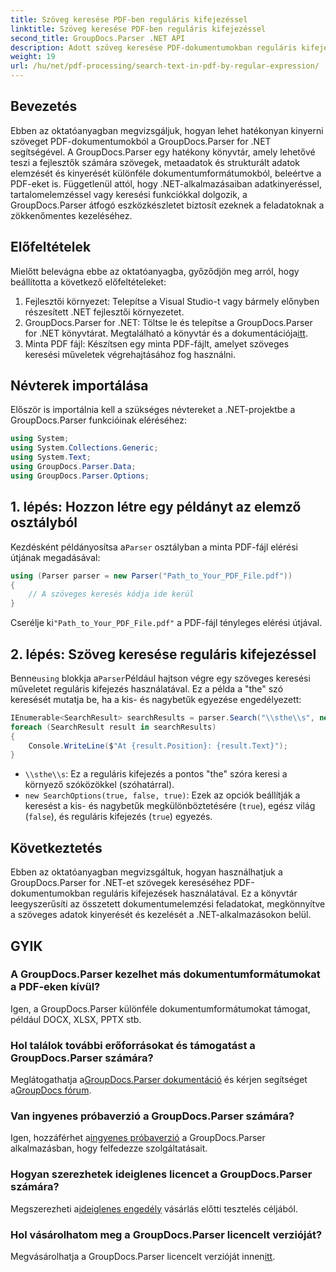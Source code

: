 ```yaml
---
title: Szöveg keresése PDF-ben reguláris kifejezéssel
linktitle: Szöveg keresése PDF-ben reguláris kifejezéssel
second_title: GroupDocs.Parser .NET API
description: Adott szöveg keresése PDF-dokumentumokban reguláris kifejezések használatával a GroupDocs.Parser segítségével. Könnyedén bontsa ki, elemezze és kezelje a PDF szöveget.
weight: 19
url: /hu/net/pdf-processing/search-text-in-pdf-by-regular-expression/
---
```

## Bevezetés
Ebben az oktatóanyagban megvizsgáljuk, hogyan lehet hatékonyan kinyerni szöveget PDF-dokumentumokból a GroupDocs.Parser for .NET segítségével. A GroupDocs.Parser egy hatékony könyvtár, amely lehetővé teszi a fejlesztők számára szövegek, metaadatok és strukturált adatok elemzését és kinyerését különféle dokumentumformátumokból, beleértve a PDF-eket is. Függetlenül attól, hogy .NET-alkalmazásaiban adatkinyeréssel, tartalomelemzéssel vagy keresési funkciókkal dolgozik, a GroupDocs.Parser átfogó eszközkészletet biztosít ezeknek a feladatoknak a zökkenőmentes kezeléséhez.
## Előfeltételek
Mielőtt belevágna ebbe az oktatóanyagba, győződjön meg arról, hogy beállította a következő előfeltételeket:
1. Fejlesztői környezet: Telepítse a Visual Studio-t vagy bármely előnyben részesített .NET fejlesztői környezetet.
2.  GroupDocs.Parser for .NET: Töltse le és telepítse a GroupDocs.Parser for .NET könyvtárat. Megtalálható a könyvtár és a dokumentációja[itt](https://releases.groupdocs.com/parser/net/).
3. Minta PDF fájl: Készítsen egy minta PDF-fájlt, amelyet szöveges keresési műveletek végrehajtásához fog használni.

## Névterek importálása
Először is importálnia kell a szükséges névtereket a .NET-projektbe a GroupDocs.Parser funkcióinak eléréséhez:
```csharp
using System;
using System.Collections.Generic;
using System.Text;
using GroupDocs.Parser.Data;
using GroupDocs.Parser.Options;
```
## 1. lépés: Hozzon létre egy példányt az elemző osztályból
 Kezdésként példányosítsa a`Parser` osztályban a minta PDF-fájl elérési útjának megadásával:
```csharp
using (Parser parser = new Parser("Path_to_Your_PDF_File.pdf"))
{
    // A szöveges keresés kódja ide kerül
}
```
 Cserélje ki`"Path_to_Your_PDF_File.pdf"` a PDF-fájl tényleges elérési útjával.
## 2. lépés: Szöveg keresése reguláris kifejezéssel
 Benne`using` blokkja a`Parser`Például hajtson végre egy szöveges keresési műveletet reguláris kifejezés használatával. Ez a példa a "the" szó keresését mutatja be, ha a kis- és nagybetűk egyezése engedélyezett:
```csharp
IEnumerable<SearchResult> searchResults = parser.Search("\\sthe\\s", new SearchOptions(true, false, true));
foreach (SearchResult result in searchResults)
{
    Console.WriteLine($"At {result.Position}: {result.Text}");
}
```
- `\\sthe\\s`: Ez a reguláris kifejezés a pontos "the" szóra keresi a környező szóközökkel (szóhatárral).
- `new SearchOptions(true, false, true)`: Ezek az opciók beállítják a keresést a kis- és nagybetűk megkülönböztetésére (`true`), egész világ (`false`), és reguláris kifejezés (`true`) egyezés.

## Következtetés
Ebben az oktatóanyagban megvizsgáltuk, hogyan használhatjuk a GroupDocs.Parser for .NET-et szövegek kereséséhez PDF-dokumentumokban reguláris kifejezések használatával. Ez a könyvtár leegyszerűsíti az összetett dokumentumelemzési feladatokat, megkönnyítve a szöveges adatok kinyerését és kezelését a .NET-alkalmazásokon belül.

## GYIK
### A GroupDocs.Parser kezelhet más dokumentumformátumokat a PDF-eken kívül?
Igen, a GroupDocs.Parser különféle dokumentumformátumokat támogat, például DOCX, XLSX, PPTX stb.
### Hol találok további erőforrásokat és támogatást a GroupDocs.Parser számára?
 Meglátogathatja a[GroupDocs.Parser dokumentáció](https://tutorials.groupdocs.com/parser/net/) és kérjen segítséget a[GroupDocs fórum](https://forum.groupdocs.com/c/parser/17).
### Van ingyenes próbaverzió a GroupDocs.Parser számára?
 Igen, hozzáférhet a[ingyenes próbaverzió](https://releases.groupdocs.com/) a GroupDocs.Parser alkalmazásban, hogy felfedezze szolgáltatásait.
### Hogyan szerezhetek ideiglenes licencet a GroupDocs.Parser számára?
 Megszerezheti a[ideiglenes engedély](https://purchase.groupdocs.com/temporary-license/) vásárlás előtti tesztelés céljából.
### Hol vásárolhatom meg a GroupDocs.Parser licencelt verzióját?
 Megvásárolhatja a GroupDocs.Parser licencelt verzióját innen[itt](https://purchase.groupdocs.com/buy).